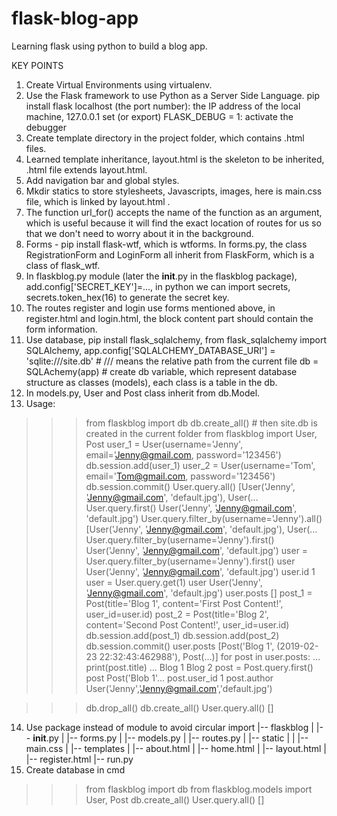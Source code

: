 # flask-blog-app

Learning flask using python to build a blog app.


KEY POINTS

1. Create Virtual Environments using virtualenv. 
2. Use the Flask framework to use Python as a Server Side Language. 
	pip install flask
	localhost (the port number): the IP address of the local machine, 127.0.0.1
	set (or export) FLASK_DEBUG = 1: activate the debugger
3. Create template directory in the project folder, which contains .html files.
4. Learned template inheritance, layout.html is the skeleton to be inherited, .html file extends layout.html.
5. Add navigation bar and global styles.
6. Mkdir statics to store stylesheets, Javascripts, images, here is main.css file, which is linked by layout.html <head>.
7. The function url_for() accepts the name of the function as an argument, which is useful 
because it will find the exact location of routes for us so that we don't need to worry about it in the background.
8. Forms - pip install flask-wtf, which is wtforms. In forms.py, the class RegistrationForm and LoginForm all inherit from FlaskForm, 
which is a class of flask_wtf.
9. In flaskblog.py module (later the __init__.py in the flaskblog package), add.config['SECRET_KEY']=..., in python we can
import secrets, secrets.token_hex(16) to generate the secret key.
10. The routes register and login use forms mentioned above, in register.html and login.html, the block content part should 
contain the form information.
11. Use database, pip install flask_sqlalchemy, from flask_sqlalchemy import SQLAlchemy, 
app.config['SQLALCHEMY_DATABASE_URI'] = 'sqlite:///site.db' # /// means the relative path from the current file
db = SQLAchemy(app) # create db variable, which represent database structure as classes (models), each class is a table in the db.
12. In models.py, User and Post class inherit from db.Model.
13. Usage:
>>> from flaskblog import db
>>> db.create_all()   # then site.db is created in the current folder
>>> from flaskblog import User, Post
>>> user_1 = User(username='Jenny', email='Jenny@gmail.com, password='123456')
>>> db.session.add(user_1)
>>> user_2 = User(username='Tom', email='Tom@gmail.com, password='123456')
>>> db.session.commit()
>>> User.query.all()
[User('Jenny', 'Jenny@gmail.com', 'default.jpg'), User(...
>>> User.query.first()
User('Jenny', 'Jenny@gmail.com', 'default.jpg')
>>> User.query.filter_by(username='Jenny').all()
[User('Jenny', 'Jenny@gmail.com', 'default.jpg'), User(...
>>> User.query.filter_by(username='Jenny').first()
User('Jenny', 'Jenny@gmail.com', 'default.jpg')
>>> user = User.query.filter_by(username='Jenny').first()
>>> user
User('Jenny', 'Jenny@gmail.com', 'default.jpg')
>>> user.id
1
>>> user = User.query.get(1)
>>> user
User('Jenny', 'Jenny@gmail.com', 'default.jpg')
>>> user.posts
[]
>>> post_1 = Post(title='Blog 1', content='First Post Content!', user_id=user.id)
>>> post_2 = Post(title='Blog 2', content='Second Post Content!', user_id=user.id)
>>> db.session.add(post_1)
>>> db.session.add(post_2)
>>> db.session.commit()
>>> user.posts
[Post('Blog 1', (2019-02-23 22:32:43:462988'), Post(...)]
>>> for post in user.posts:
...     print(post.title)
...
Blog 1
Blog 2
>>> post = Post.query.first()
>>> post
Post('Blob 1'...
>>> post.user_id
1
>>> post.author
User('Jenny','Jenny@gmail.com','default.jpg')

>>> db.drop_all()
>>> db.create_all()
>>> User.query.all()
[]
14. Use package instead of module to avoid circular import
|-- flaskblog
|    |-- __init__.py
|    |-- forms.py
|    |-- models.py
|    |-- routes.py
|    |-- static
|    |    |-- main.css
|    |-- templates
|         |-- about.html
|         |-- home.html
|         |-- layout.html
|         |-- register.html
|-- run.py
15. Create database in cmd
>>> from flaskblog import db
>>> from flaskblog.models import User, Post
>>> db.create_all()
>>> User.query.all()
[]
